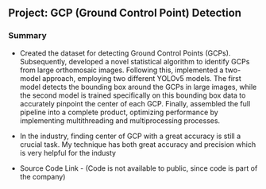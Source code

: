## Project: GCP (Ground Control Point) Detection

### Summary

- Created the dataset for detecting Ground Control Points (GCPs). Subsequently, developed a novel statistical algorithm to identify GCPs from large orthomosaic images. Following this, implemented a two-model approach, employing two different YOLOv5 models. The first model detects the bounding box around the GCPs in large images, while the second model is trained specifically on this bounding box data to accurately pinpoint the center of each GCP. Finally, assembled the full pipeline into a complete product, optimizing performance by implementing multithreading and multiprocessing processes.

- In the industry, finding center of GCP with a great accuracy is still a crucial task. My technique has both great accuracy and precision which is very helpful for the industy

- Source Code Link - (Code is not available to public, since code is part of the company)

